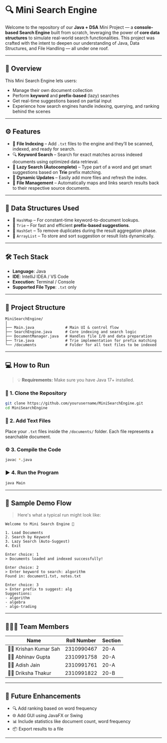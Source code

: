 

# 🔍 Mini Search Engine

Welcome to the repository of our **Java + DSA** Mini Project — a **console-based Search Engine** built from scratch, leveraging the power of **core data structures** to simulate real-world search functionalities. This project was crafted with the intent to deepen our understanding of Java, Data Structures, and File Handling — all under one roof.

---

## 🚀 Overview

This Mini Search Engine lets users:

* Manage their own document collection
* Perform **keyword** and **prefix-based** (lazy) searches
* Get real-time suggestions based on partial input
* Experience how search engines handle indexing, querying, and ranking behind the scenes

---

## ⚙️ Features

* 📝 **File Indexing** – Add `.txt` files to the engine and they’ll be scanned, indexed, and ready for search.
* 🔍 **Keyword Search** – Search for exact matches across indexed documents using optimized data retrieval.
* 🧠 **Lazy Search (Autocomplete)** – Type part of a word and get smart suggestions based on **Trie** prefix matching.
* 🔁 **Dynamic Updates** – Easily add more files and refresh the index.
* 📄 **File Management** – Automatically maps and links search results back to their respective source documents.

---

## 🧩 Data Structures Used

* 🔹 `HashMap` – For constant-time keyword-to-document lookups.
* 🔹 `Trie` – For fast and efficient **prefix-based suggestions**.
* 🔹 `HashSet` – To remove duplicates during the result aggregation phase.
* 🔹 `ArrayList` – To store and sort suggestion or result lists dynamically.

---

## 🛠️ Tech Stack

* **Language**: Java
* **IDE**: IntelliJ IDEA / VS Code
* **Execution**: Terminal / Console
* **Supported File Type**: `.txt` only

---

## 📂 Project Structure

```
MiniSearchEngine/
│
├── Main.java              # Main UI & control flow
├── SearchEngine.java      # Core indexing and search logic
├── DocumentManager.java   # Handles file I/O and data preparation
├── Trie.java              # Trie implementation for prefix matching
└── /documents             # Folder for all text files to be indexed
```

---

## 💻 How to Run

> 💡 **Requirements:** Make sure you have Java 17+ installed.

### 🔧 1. Clone the Repository

```bash
git clone https://github.com/yourusername/MiniSearchEngine.git
cd MiniSearchEngine
```

### 📁 2. Add Text Files

Place your `.txt` files inside the `/documents/` folder. Each file represents a searchable document.

### ⚙️ 3. Compile the Code

```bash
javac *.java
```

### ▶️ 4. Run the Program

```bash
java Main
```

---

## 🧪 Sample Demo Flow

> Here's what a typical run might look like:

```text
Welcome to Mini Search Engine 🚀

1. Load Documents
2. Search by Keyword
3. Lazy Search (Auto-Suggest)
4. Exit

Enter choice: 1
> Documents loaded and indexed successfully!

Enter choice: 2
> Enter keyword to search: algorithm
Found in: document1.txt, notes.txt

Enter choice: 3
> Enter prefix to suggest: alg
Suggestions:
- algorithm
- algebra
- algo-trading
```

---

## 🧑‍🤝‍🧑 Team Members

| Name                    | Roll Number | Section |
| ----------------------- | ----------- | ------- |
| 👨‍💻 Krishan Kumar Sah | 2310990467  | 20-A    |
| 👨‍💻 Abhinav Gupta     | 2310991758  | 20-A    |
| 👨‍💻 Adish Jain        | 2310991761  | 20-A    |
| 👩‍💻 Driksha Thakur    | 2310991822  | 20-B    |

---

## 📌 Future Enhancements

* 🔍 Add ranking based on word frequency
* 🌐 Add GUI using JavaFX or Swing
* 📊 Include statistics like document count, word frequency
* 📦 Export results to a file

---
